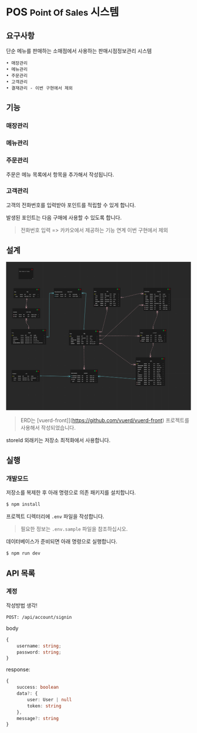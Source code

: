 # POS <small>Point Of Sales</small> 시스템

## 요구사항

단순 메뉴를 판매하는 소매점에서 사용하는 판매시점정보관리 시스템

    • 매장관리
    • 메뉴관리
    • 주문관리
    • 고객관리
    • 결재관리 - 이번 구현에서 제외

## 기능

### 매장관리

### 메뉴관리

### 주문관리

주문은 메뉴 목록에서 항목을 추가해서 작성됩니다.

### 고객관리

고객의 전화번호를 입력받아 포인트를 적립할 수 있게 합니다.

발생된 포인트는 다음 구매에 사용할 수 있도록 합니다.

> 전화번호 입력 => 카카오에서 제공하는 기능 연계
> 이번 구현에서 제외

## 설계

![ERD](./erd/mini-pos.png)

> ERD는 [vuerd-front]](https://github.com/vuerd/vuerd-front) 프로젝트를 사용해서 작성되었습니다.

storeId 외래키는 저장소 최적화에서 사용합니다.

## 실행

### 개발모드

저장소를 복제한 후 아래 명령으로 의존 패키지를 설치합니다.

```bash
$ npm install
```

프로젝트 디렉터리에 `.env` 파일을 작성합니다.

> 필요한 정보는 `.env.sample` 파일을 참조하십시오.

데이터베이스가 준비되면 아래 명령으로 실행합니다.

```bash
$ npm run dev
```

## API 목록

### 계정

작성방법 생각!

```http
POST: /api/account/signin
```

body

```ts
{
    username: string;
    password: string;
}
```

response:

```ts
{
	success: boolean
	data?: {
		user: User | null
		token: string
	},
	message?: string
}
```
